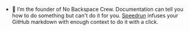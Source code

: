 - 🐡 I’m the founder of No Backspace Crew. Documentation can tell you how to do something but can't do it for you.  [Speedrun](https://github.com/No-Backspace-Crew/speedrun/wiki) infuses your GitHub markdown with enough context to do it with a click.

<!---
perpil/perpil is a ✨ special ✨ repository because its `README.md` (this file) appears on your GitHub profile.
You can click the Preview link to take a look at your changes.
--->
